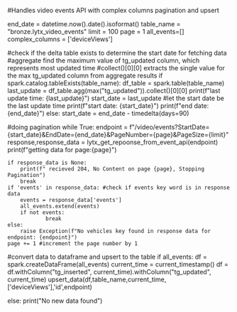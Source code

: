 #Handles video events API with complex columns pagination and upsert

end_date = datetime.now().date().isoformat()
table_name = "bronze.lytx_video_events"
limit = 100
page = 1
all_events=[]
complex_columns = ['deviceViews'] 


#check if the delta table exists to determine the start date  for fetching data
#aggregate find the maximum value of tg_updated column, which represents most updated time
#collect()[0][0] extracts the single value for the max tg_updated column from aggregate results
if spark.catalog.tableExists(table_name): 
    df_table = spark.table(table_name)
    last_update = df_table.agg(max("tg_updated")).collect()[0][0]
    print(f"last update time: {last_update}")
    start_date = last_update     #let the start date be the last update time
    print(f"start date: {start_date}")
    print(f"end date: {end_date}")
else:
    start_date = end_date - timedelta(days=90)

#doing pagination
while True:
    endpoint = f"/video/events?StartDate={start_date}&EndDate={end_date}&PageNumber={page}&PageSize={limit}"
    response,response_data = lytx_get_repoonse_from_event_api(endpoint)
    print(f"getting data for page:{page}")

    if response_data is None:
        print(f" recieved 204, No Content on page {page}, Stopping Pagination")
        break
    if 'events' in response_data: #check if events key word is in response data
        events = response_data['events']
        all_events.extend(events)
        if not events:
                break
    else:
        raise Exception(f"No vehicles key found in response data for endpoint: {endpoint}") 
    page += 1 #increment the page number by 1
            

#convert data to dataframe and upsert to the table
if all_events:
    df = spark.createDataFrame(all_events)
    current_time = current_timestamp()
    df = df.withColumn("tg_inserted", current_time).withColumn("tg_updated", current_time)
    upsert_data(df,table_name,current_time,['deviceViews'],'id',endpoint)
    
else:
    print("No new data found")
